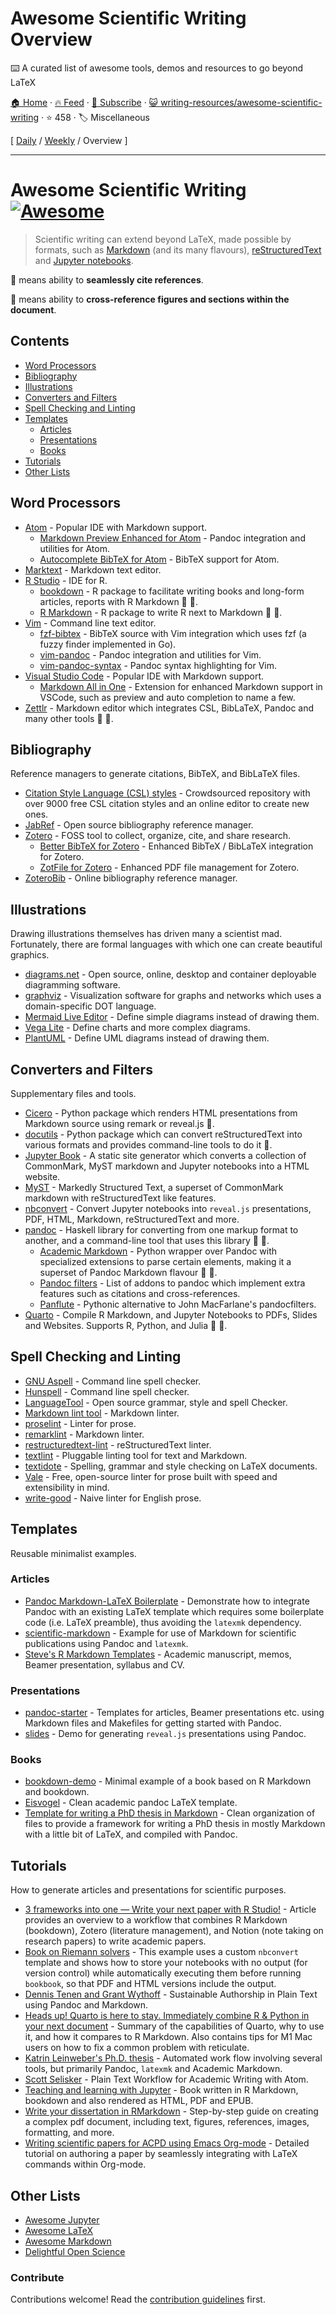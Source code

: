 # Awesome Scientific Writing Overview

:keyboard: A curated list of awesome tools, demos and resources to go beyond LaTeX 

[🏠 Home](/README.md) · [🔥 Feed](https://www.trackawesomelist.com/writing-resources/awesome-scientific-writing/rss.xml) · [📮 Subscribe](https://trackawesomelist.us17.list-manage.com/subscribe?u=d2f0117aa829c83a63ec63c2f&id=36a103854c) · [😺 writing-resources/awesome-scientific-writing](https://github.com/writing-resources/awesome-scientific-writing) · ⭐ 458 · 🏷️ Miscellaneous

[ [Daily](/content/writing-resources/awesome-scientific-writing/README.md) / [Weekly](/content/writing-resources/awesome-scientific-writing/week/README.md) / Overview ]

---

# Awesome Scientific Writing [![Awesome](https://awesome.re/badge-flat.svg)](https://github.com/sindresorhus/awesome)

> Scientific writing can extend beyond LaTeX, made possible by formats,
> such as
> [Markdown](https://daringfireball.net/projects/markdown/) (and its many flavours),
> [reStructuredText](https://docutils.sourceforge.io/rst.html) and
> [Jupyter notebooks](https://jupyter.org/).

:bookmark: means ability to **seamlessly cite references**.

:link: means ability to **cross-reference figures and sections within the
document**.

## Contents

*   [Word Processors](#word-processors)
*   [Bibliography](#bibliography)
*   [Illustrations](#illustrations)
*   [Converters and Filters](#converters-and-filters)
*   [Spell Checking and Linting](#spell-checking-and-linting)
*   [Templates](#templates)
    *   [Articles](#articles)
    *   [Presentations](#presentations)
    *   [Books](#books)
*   [Tutorials](#tutorials)
*   [Other Lists](#other-lists)

## Word Processors

*   [Atom](https://atom.io) - Popular IDE with Markdown support.
    *   [Markdown Preview Enhanced for Atom](https://github.com/shd101wyy/markdown-preview-enhanced) - Pandoc
        integration and utilities for Atom.
    *   [Autocomplete BibTeX for Atom](https://github.com/apcshields/autocomplete-bibtex) - BibTeX support for Atom.
*   [Marktext](https://github.com/marktext/marktext) - Markdown text editor.
*   [R Studio](https://github.com/rstudio/rstudio) - IDE for R.
    *   [bookdown](https://github.com/rstudio/bookdown) - R package to facilitate writing books and long-form articles, reports with R Markdown :bookmark: :link:.
    *   [R Markdown](https://rmarkdown.rstudio.com/) - R package to write R next to Markdown
        :bookmark:
        :link:.
*   [Vim](https://www.vim.org/) - Command line text editor.
    *   [fzf-bibtex](https://github.com/msprev/fzf-bibtex/#readme) - BibTeX source
        with Vim integration which uses fzf (a fuzzy finder implemented in Go).
    *   [vim-pandoc](https://github.com/vim-pandoc/vim-pandoc) - Pandoc integration and utilities for Vim.
    *   [vim-pandoc-syntax](https://github.com/vim-pandoc/vim-pandoc-syntax) - Pandoc syntax highlighting for Vim.
*   [Visual Studio Code](https://code.visualstudio.com/) - Popular IDE with Markdown support.
    *   [Markdown All in One](https://github.com/yzhang-gh/vscode-markdown/#readme) - Extension for enhanced
        Markdown support in VSCode, such as preview and auto completion to name a few.
*   [Zettlr](https://www.zettlr.com/) - Markdown editor which
    integrates CSL, BibLaTeX, Pandoc and many other tools
    :bookmark: :link:.

## Bibliography

Reference managers to generate citations, BibTeX, and BibLaTeX files.

*   [Citation Style Language (CSL) styles](https://editor.citationstyles.org/) - Crowdsourced
    repository with over 9000 free CSL citation styles and an online
    editor to create new ones.
*   [JabRef](https://www.jabref.org/) - Open source bibliography reference manager.
*   [Zotero](https://www.zotero.org/) - FOSS tool to collect, organize, cite, and
    share research.
    *   [Better BibTeX for Zotero](https://retorque.re/zotero-better-bibtex/) - Enhanced
        BibTeX / BibLaTeX integration for Zotero.
    *   [ZotFile for Zotero](http://zotfile.com/) - Enhanced PDF file management for Zotero.
*   [ZoteroBib](https://zbib.org/) - Online bibliography reference manager.

## Illustrations

Drawing illustrations themselves has driven many a scientist mad. Fortunately,
there are formal languages with which one can create beautiful graphics.

*   [diagrams.net](https://www.diagrams.net/) - Open source, online, desktop and
    container deployable diagramming software.
*   [graphviz](https://graphviz.org/) - Visualization software for graphs and
    networks which uses a domain-specific DOT language.
*   [Mermaid Live Editor](https://mermaid-js.github.io/mermaid-live-editor/) - Define simple diagrams instead of drawing them.
*   [Vega Lite](https://vega.github.io/vega-lite/examples/) - Define charts and more complex diagrams.
*   [PlantUML](https://plantuml.com/) - Define UML diagrams instead of drawing them.

## Converters and Filters

Supplementary files and tools.

*   [Cicero](https://cicero.xyz/) - Python package which renders HTML presentations
    from Markdown source using remark or reveal.js :link:.
*   [docutils](https://docutils.sourceforge.io/docs/) - Python package which can
    convert reStructuredText into various formats and provides command-line
    tools to do it :link:.
*   [Jupyter Book](https://jupyterbook.org/en/stable/) - A static site generator which converts
    a collection of CommonMark, MyST markdown and Jupyter notebooks into a HTML website.
*   [MyST](https://myst-parser.readthedocs.io/en/latest/) - Markedly Structured Text,
    a superset of CommonMark markdown with reStructuredText like features.
*   [nbconvert](https://nbconvert.readthedocs.io/en/latest/) - Convert Jupyter
    notebooks into `reveal.js` presentations, PDF, HTML, Markdown,
    reStructuredText and more.
*   [pandoc](https://pandoc.org/MANUAL) - Haskell library for converting from
    one markup format to another, and a command-line tool that uses this
    library :bookmark: :link:.
    *   [Academic Markdown](https://github.com/smathot/academicmarkdown#readme) - Python wrapper over Pandoc with specialized extensions to parse certain
        elements, making it a superset of Pandoc Markdown flavour :bookmark:
        :link:.
    *   [Pandoc filters](https://github.com/jgm/pandoc/wiki/Pandoc-Filters) - List of
        addons to pandoc which implement extra features such as citations and
        cross-references.
    *   [Panflute](http://scorreia.com/software/panflute/) - Pythonic alternative
        to John MacFarlane's pandocfilters.
*   [Quarto](https://quarto.org) - Compile R Markdown, and Jupyter Notebooks to PDFs, Slides and Websites. Supports R, Python, and Julia :bookmark: :link:.

## Spell Checking and Linting

*   [GNU Aspell](http://aspell.net/) - Command line spell checker.
*   [Hunspell](http://hunspell.github.io/) - Command line spell checker.
*   [LanguageTool](https://languagetool.org/) - Open source grammar, style and
    spell Checker.
*   [Markdown lint tool](https://github.com/markdownlint/markdownlint) - Markdown linter.
*   [proselint](http://proselint.com/) - Linter for prose.
*   [remarklint](https://github.com/remarkjs/remark-lint) - Markdown linter.
*   [restructuredtext-lint](https://github.com/twolfson/restructuredtext-lint) - reStructuredText linter.
*   [textlint](https://textlint.github.io/) - Pluggable linting tool for text
    and Markdown.
*   [textidote](https://sylvainhalle.github.io/textidote/) - Spelling, grammar and
    style checking on LaTeX documents.
*   [Vale](https://github.com/errata-ai/vale) - Free, open-source linter for
    prose built with speed and extensibility in mind.
*   [write-good](https://github.com/btford/write-good) - Naive linter for English
    prose.

## Templates

Reusable minimalist examples.

### Articles

*   [Pandoc Markdown-LaTeX
    Boilerplate](https://github.com/davecap/markdown-latex-boilerplate/#readme) - Demonstrate
    how to integrate Pandoc with an existing LaTeX template which
    requires some boilerplate code (i.e. LaTeX preamble), thus avoiding the
    `latexmk` dependency.
*   [scientific-markdown](https://github.com/JensErat/scientific-markdown/#readme) - Example
    for use of Markdown for scientific publications using Pandoc and
    `latexmk`.
*   [Steve's R Markdown Templates](https://github.com/svmiller/svm-r-markdown-templates/) - Academic manuscript, memos, Beamer presentation, syllabus and CV.

### Presentations

*   [pandoc-starter](https://github.com/jez/pandoc-starter/#readme) - Templates for
    articles, Beamer presentations etc. using Markdown files and Makefiles for
    getting started with Pandoc.
*   [slides](https://github.com/cgroll/slides/#readme) - Demo for generating `reveal.js`
    presentations using Pandoc.

### Books

*   [bookdown-demo](https://github.com/rstudio/bookdown-demo/#readme) - Minimal
    example of a book based on R Markdown and bookdown.
*   [Eisvogel](https://github.com/Wandmalfarbe/pandoc-latex-template) - Clean academic pandoc LaTeX template.
*   [Template for writing a PhD thesis in
    Markdown](https://github.com/tompollard/phd_thesis_markdown#readme) - Clean
    organization of files to provide a framework for writing a PhD thesis in
    mostly Markdown with a little bit of LaTeX, and compiled with Pandoc.

## Tutorials

How to generate articles and presentations for scientific purposes.

*   [3 frameworks into one — Write your next paper with R Studio!](https://www.ds-econ.com/write-your-whole-paper-in-r-it-is-better/) - Article provides an overview to a workflow that combines R Markdown (bookdown), Zotero (literature management), and Notion (note taking on research papers) to write academic papers.
*   [Book on Riemann solvers](https://github.com/clawpack/riemann_book/#readme) - This
    example uses a custom `nbconvert` template and shows how to store your
    notebooks with no output (for version control) while automatically executing
    them before running `bookbook`, so that PDF and HTML versions include the
    output.
*   [Dennis Tenen and Grant Wythoff](https://programminghistorian.org/en/lessons/sustainable-authorship-in-plain-text-using-pandoc-and-markdown) - Sustainable Authorship in Plain Text using Pandoc and Markdown.
*   [Heads up! Quarto is here to stay. Immediately combine R & Python in your next document](https://www.ds-econ.com/quarto/) - Summary of the capabilities of Quarto, why to use it, and how it compares to R Markdown. Also contains tips for M1 Mac users on how to fix a common problem with reticulate.
*   [Katrin Leinweber's Ph.D.
    thesis](https://github.com/katrinleinweber/PhD-thesis/#readme) - Automated
    work flow involving several tools, but primarily Pandoc, `latexmk` and
    Academic Markdown.
*   [Scott Selisker](http://u.arizona.edu/\~selisker/post/workflow/) - Plain Text Workflow for Academic Writing with Atom.
*   [Teaching and learning with
    Jupyter](https://github.com/jupyter4edu/jupyter-edu-book/#readme) - Book
    written in R Markdown, bookdown and also rendered as HTML, PDF and
    EPUB.
*   [Write your dissertation in RMarkdown](https://ourcodingclub.github.io/tutorials/rmarkdown-dissertation/) - Step-by-step guide on creating a complex pdf document, including text, figures, references, images, formatting, and more.
*   [Writing scientific papers for ACPD using Emacs
    Org-mode](https://www.draketo.de/english/emacs/writing-papers-in-org-mode-acpd) - Detailed
    tutorial on authoring a paper by seamlessly integrating with LaTeX
    commands within Org-mode.

## Other Lists

*   [Awesome Jupyter](https://github.com/markusschanta/awesome-jupyter/#renderingpublishingconversion)
*   [Awesome LaTeX](https://github.com/egeerardyn/awesome-LaTeX/#readme)
*   [Awesome Markdown](https://github.com/BubuAnabelas/awesome-markdown/#readme)
*   [Delightful Open Science](https://codeberg.org/teaserbot-labs/delightful-open-science)

### Contribute

Contributions welcome! Read the [contribution guidelines](https://github.com/writing-resources/awesome-scientific-writing/blob/main/README.md/CONTRIBUTING.md) first.

